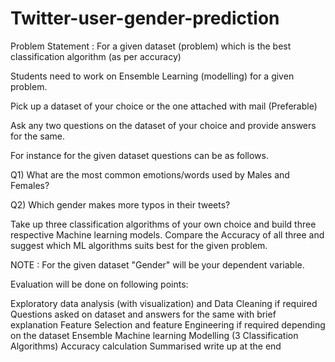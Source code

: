 # Twitter-user-gender-prediction
Problem Statement : For a given dataset (problem) which is the best classification algorithm (as per accuracy)

Students need to work on Ensemble Learning (modelling) for a given problem.

Pick up a dataset of your choice or the one attached with mail (Preferable)

Ask any two questions on the dataset of your choice and provide answers for the same.

For instance for the given dataset questions can be as follows.

Q1) What are the most common emotions/words used by Males and Females?

Q2) Which gender makes more typos in their tweets?

Take up three classification algorithms of your own choice and build three respective Machine learning models. Compare the Accuracy of all three and suggest which ML algorithms suits best for the given problem.

NOTE : For the given dataset "Gender" will be your dependent variable.

Evaluation will be done on following points:

Exploratory data analysis (with visualization) and Data Cleaning if required
Questions asked on dataset and answers for the same with brief explanation
Feature Selection and feature Engineering if required depending on the dataset
Ensemble Machine learning Modelling (3 Classification Algorithms)
Accuracy calculation
Summarised write up at the end
